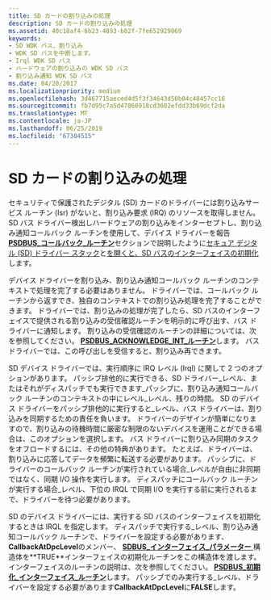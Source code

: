 ```yaml
---
title: SD カードの割り込みの処理
description: SD カードの割り込みの処理
ms.assetid: 40c18af4-6b23-4893-b82f-7fe652929069
keywords:
- SD WDK バス、割り込み
- WDK SD バスを中断します。
- Irql WDK SD バス
- ハードウェアの割り込みの WDK SD バス
- 割り込み通知 WDK SD バス
ms.date: 04/20/2017
ms.localizationpriority: medium
ms.openlocfilehash: 3d467715aeced4d5f3f34643d50b04c48457cc16
ms.sourcegitcommit: fb7d95c7a5d47860918cd3602efdd33b69dcf2da
ms.translationtype: MT
ms.contentlocale: ja-JP
ms.lasthandoff: 06/25/2019
ms.locfileid: "67384515"
---
```

# <a name="handling-sd-card-interrupts"></a>SD カードの割り込みの処理


セキュリティで保護されたデジタル (SD) カードのドライバーには割り込みサービス ルーチン (Isr) がないと、割り込み要求 (IRQ) のリソースを取得しません。 SD バス ドライバー検出しハードウェアの割り込みをインターセプトし、割り込み通知コールバック ルーチンを使用して、デバイス ドライバーを報告[ **PSDBUS\_コールバック\_ルーチン**](https://docs.microsoft.com/windows-hardware/drivers/ddi/content/ntddsd/nc-ntddsd-sdbus_callback_routine)セクションで説明したように[セキュア デジタル (SD) ドライバー スタック](https://docs.microsoft.com/windows-hardware/drivers/sd/sd-card-driver-stack)と[を開くと、SD バスのインターフェイスの初期化](https://docs.microsoft.com/windows-hardware/drivers/sd/opening--initializing-and-closing-an-sd-card-bus-interface)します。

デバイス ドライバーを割り込み、割り込み通知コールバック ルーチンのコンテキストで処理を完了する必要はありません。 ドライバーでは、コールバック ルーチンから返すでき、独自のコンテキストでの割り込み処理を完了することができます。 ドライバーでは、割り込みの処理が完了したら、SD バスのインターフェイスで提供される割り込みの受信確認ルーチンを明示的に呼び出す、バス ドライバーに通知します。 割り込みの受信確認のルーチンの詳細については、次を参照してください。 [ **PSDBUS\_ACKNOWLEDGE\_INT\_ルーチン**](https://docs.microsoft.com/windows-hardware/drivers/ddi/content/ntddsd/nc-ntddsd-psdbus_acknowledge_int_routine)します。 バス ドライバーでは、この呼び出しを受信すると、割り込み再できます。

SD デバイス ドライバーでは、実行順序に IRQ レベル (Irql) に関して 2 つのオプションがあります。 パッシブ排他的に実行できる、SD ドライバー\_レベル、またはそれがディスパッチでも実行できます\_パッシブに、割り込み通知コールバック ルーチンのコンテキストの中にレベル\_レベル、残りの時間。 SD のデバイス ドライバーをパッシブ排他的に実行すると\_レベル、バス ドライバーは、割り込みを同期するための責任を負います。 ドライバーのデザインが簡単になりますので、割り込みの待機時間に厳密な制限のないデバイスを運用ことができる場合は、このオプションを選択します。 バス ドライバーに割り込み同期のタスクをオフロードするには、その他の特典があります。 たとえば、ドライバーは、割り込みに応答してデータを頻繁に転送する必要があります。 パッシブに、ドライバーのコールバック ルーチンが実行されている場合\_レベルが自由に非同期ではなく、同期 I/O 操作を実行します。 ディスパッチにコールバック ルーチンが実行する場合\_レベル、下位の IRQL で同期 I/O を実行する前に実行されるまで、ドライバーを待つ必要があります。

SD のデバイス ドライバーには、実行する SD バスのインターフェイスを初期化するときは IRQL を指定します。 ディスパッチで実行する\_レベル、割り込み通知コールバック ルーチンで、ドライバーを設定する必要があります、 **CallbackAtDpcLevel**のメンバー、 [ **SDBUS\_インターフェイス\_パラメーター** ](https://docs.microsoft.com/previous-versions/windows/hardware/drivers/ff537919(v=vs.85))構造体を**TRUE**インターフェイスの初期化ルーチンをこの構造体を渡します。 インターフェイスのルーチンの説明は、次を参照してください。 [ **PSDBUS\_初期化\_インターフェイス\_ルーチン**](https://docs.microsoft.com/windows-hardware/drivers/ddi/content/ntddsd/nc-ntddsd-psdbus_initialize_interface_routine)します。 パッシブでのみ実行する\_レベル、ドライバーを設定する必要があります**CallbackAtDpcLevel**に**FALSE**します。

 

 





